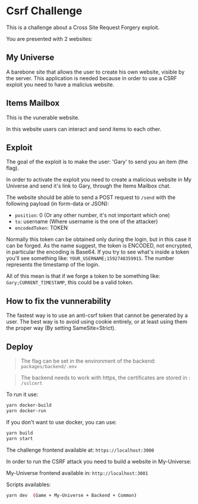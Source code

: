 # Csrf Challenge

This is a challenge about a Cross Site Request Forgery exploit.

You are presented with 2 websites:

## My Universe

A barebone site that allows the user to create his own website, visible by the server.
This application is needed because in order to use a CSRF exploit you need to have a malicius website.

## Items Mailbox

This is the vunerable website.

In this website users can interact and send items to each other. 


## Exploit

The goal of the exploit is to make the user: 'Gary' to send you an item (the flag).

In order to activate the exploit you need to create a malicious website in My Universe and send it's link to Gary, through the Items Mailbox chat.

The website should be able to send a POST request to `/send` with the following payload (in form-data or JSON): 
- `position`: 0    (Or any other number, it's not important which one) 
- `to`: username   (Where username is the one of the attacker)
- `encodedToken`: TOKEN 

Normally this token can be obtained only during the login, but in this case it can be forged.
As the name suggest, the token is ENCODED, not encrypted, in particular the encoding is Base64.
If you try to see what's inside a token you'll see something like: `YOUR_USERNAME;1592748359915`.
The number represents the timestamp of the login.

All of this mean is that if we forge a token to be something like: `Gary;CURRENT_TIMESTAMP`, this could be a valid token.


## How to fix the vunnerability

The fastest way is to use an anti-csrf token that cannot be generated by a user.
The best way is to avoid using cookie entirely, or at least using them the proper way (By setting SameSite=Strict). 

## Deploy

> The flag can be set in the environment of the backend: `packages/backend/.env`

> The backend needs to work with https, the certificates are stored in : `/sslcert`

To run it use:
```bash
yarn docker-build
yarn docker-run
```

If you don't want to use docker, you can use:
```bash
yarn build
yarn start
```

The challenge frontend available at: `https://localhost:3000`

In order to run the CSRF attack you need to build a website in My-Universe:

My-Universe frontend available in: `http://localhost:3001`


Scripts availables:

```bash
yarn dev  (Game + My-Universe + Backend + Common)
```